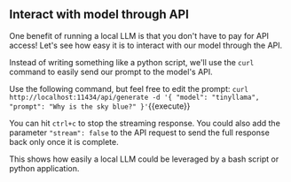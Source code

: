 ## Interact with model through API

One benefit of running a local LLM is that you don't have to pay for API access! Let's see how easy it is to interact with our model through the API.

Instead of writing something like a python script, we'll use the `curl` command to easily send our prompt to the model's API.

Use the following command, but feel free to edit the prompt:
`curl http://localhost:11434/api/generate -d '{
  "model": "tinyllama",
  "prompt": "Why is the sky blue?"
}'`{{execute}}

You can hit `ctrl+c` to stop the streaming response. You could also add the parameter `"stream": false` to the API request to send the full response back only once it is complete.

This shows how easily a local LLM could be leveraged by a bash script or python application. 